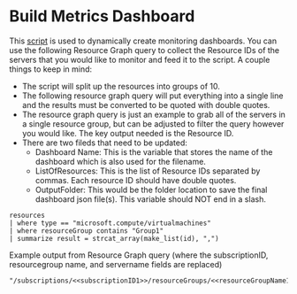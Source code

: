 # Build Metrics Dashboard
This [script](https://github.com/JayWitt/AzureOperationGuide/tree/master/Dashboards/BuildDashboard.ps1) is used to dynamically create monitoring dashboards. You can use the following Resource Graph query to collect the Resource IDs of the servers that you would like to monitor and feed it to the script. A couple things to keep in mind:

* The script will split up the resources into groups of 10.
* The following resource graph query will put everything into a single line and the results must be converted to be quoted with double quotes.
* The resource graph query is just an example to grab all of the servers in a single resource group, but can be adjusted to filter the query however you would like. The key output needed is the Resource ID.
* There are two fileds that need to be updated:
  * Dashboard Name: This is the variable that stores the name of the dashboard which is also used for the filename.
  * ListOfResources: This is the list of Resource IDs separated by commas. Each resource ID should have double quotes.
  * OutputFolder: This would be the folder location to save the final dashboard json file(s). This variable should NOT end in a slash.

```kusto
resources
| where type == "microsoft.compute/virtualmachines"
| where resourceGroup contains "Group1"
| summarize result = strcat_array(make_list(id), ",")
```

Example output from Resource Graph query (where the subscriptionID, resourcegroup name, and servername fields are replaced)
```kusto
"/subscriptions/<<subscriptionID1>>/resourceGroups/<<resourceGroupName1>>/providers/Microsoft.Compute/virtualMachines/<<servername1>>","/subscriptions/<<subscriptionID2>>/resourceGroups/<<resourceGroupName1>>/providers/Microsoft.Compute/virtualMachines/<<servername2>>"
```
